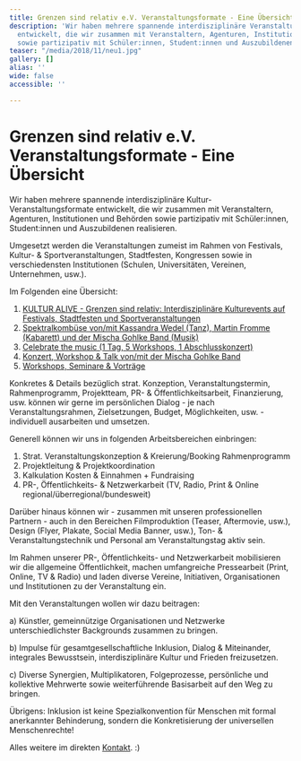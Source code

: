 ```yaml
---
title: Grenzen sind relativ e.V. Veranstaltungsformate - Eine Übersicht
description: 'Wir haben mehrere spannende interdisziplinäre Veranstaltungsformate
  entwickelt, die wir zusammen mit Veranstaltern, Agenturen, Institutionen und Behörden
  sowie partizipativ mit Schüler:innen, Student:innen und Auszubildenen realisieren. '
teaser: "/media/2018/11/neu1.jpg"
gallery: []
alias: ''
wide: false
accessible: ''

---
```

# Grenzen sind relativ e.V. Veranstaltungsformate - Eine Übersicht

Wir haben mehrere spannende interdisziplinäre Kultur-Veranstaltungsformate entwickelt, die wir zusammen mit Veranstaltern, Agenturen, Institutionen und Behörden sowie partizipativ mit Schüler:innen, Student:innen und Auszubildenen realisieren.

Umgesetzt werden die Veranstaltungen zumeist im Rahmen von Festivals, Kultur- & Sportveranstaltungen, Stadtfesten, Kongressen sowie in verschiedensten Institutionen (Schulen, Universitäten, Vereinen, Unternehmen, usw.).

Im Folgenden eine Übersicht:

1. [KULTUR ALIVE - Grenzen sind relativ: Interdisziplinäre Kulturevents auf Festivals, Stadtfesten und Sportveranstaltungen](https://www.grenzensindrelativ.de/aktivitaeten/projekte-und-veranstaltungen/veranstaltungsformate-fuer-dein-event/support-inklusion)
2. [Spektralkombüse von/mit Kassandra Wedel (Tanz), Martin Fromme (Kabarett) und der Mischa Gohlke Band (Musik)](https://www.grenzensindrelativ.de/aktivitaeten/projekte-und-veranstaltungen/veranstaltungsformate-fuer-dein-event/spektralkombuese)
3. [Celebrate the music (1 Tag, 5 Workshops, 1 Abschlusskonzert)](https://www.grenzensindrelativ.de/aktivitaeten/projekte-und-veranstaltungen/erlebnistage-inklusion-durch-musik/allgemeine-infos-erlebnistage-inklusion)
4. [Konzert, Workshop & Talk von/mit der Mischa Gohlke Band]( "https://www.grenzensindrelativ.de/aktivitaeten/projekte-und-veranstaltungen/veranstaltungsformate-fuer-dein-event/konzert-workshops-talk-von-mit-der-mischa-gohlke-band")
5. [Workshops, Seminare & Vorträge](https://www.grenzensindrelativ.de/aktivitaeten/musikunterricht-workshops-coaching/workshops-seminare-vortraege/allgemeine-infos-workshops-seminare-vortrage)

Konkretes & Details bezüglich strat. Konzeption, Veranstaltungstermin, Rahmenprogramm, Projektteam, PR- & Öffentlichkeitsarbeit, Finanzierung, usw. können wir gerne im persönlichen Dialog - je nach Veranstaltungsrahmen, Zielsetzungen, Budget, Möglichkeiten, usw. - individuell ausarbeiten und umsetzen.

Generell können wir uns in folgenden Arbeitsbereichen einbringen:

1. Strat. Veranstaltungskonzeption & Kreierung/Booking Rahmenprogramm
2. Projektleitung & Projektkoordination
3. Kalkulation Kosten & Einnahmen + Fundraising
4. PR-, Öffentlichkeits- & Netzwerkarbeit (TV, Radio, Print & Online regional/überregional/bundesweit)

Darüber hinaus können wir - zusammen mit unseren professionellen Partnern - auch in den Bereichen Filmproduktion (Teaser, Aftermovie, usw.), Design (Flyer, Plakate, Social Media Banner, usw.), Ton- & Veranstaltungstechnik und Personal am Veranstaltungstag aktiv sein.

Im Rahmen unserer PR-, Öffentlichkeits- und Netzwerkarbeit mobilisieren wir die allgemeine Öffentlichkeit, machen umfangreiche Pressearbeit (Print, Online, TV & Radio) und laden diverse Vereine, Initiativen, Organisationen und Institutionen zu der Veranstaltung ein.

Mit den Veranstaltungen wollen wir dazu beitragen:

a) Künstler, gemeinnützige Organisationen und Netzwerke unterschiedlichster Backgrounds zusammen zu bringen.

b) Impulse für gesamtgesellschaftliche Inklusion, Dialog & Miteinander, integrales Bewusstsein, interdisziplinäre Kultur und Frieden freizusetzen.

c) Diverse Synergien, Multiplikatoren, Folgeprozesse, persönliche und kollektive Mehrwerte sowie weiterführende Basisarbeit auf den Weg zu bringen.

Übrigens: Inklusion ist keine Spezialkonvention für Menschen mit formal anerkannter Behinderung, sondern die Konkretisierung der universellen Menschenrechte!

Alles weitere im direkten [Kontakt](https://www.grenzensindrelativ.de/kontakt). :)